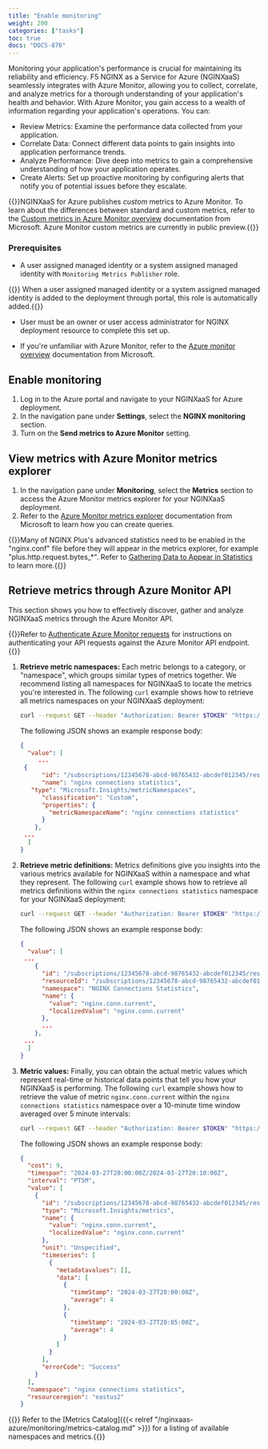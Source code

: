 ```yaml
---
title: "Enable monitoring"
weight: 200
categories: ["tasks"]
toc: true
docs: "DOCS-876"
---
```


Monitoring your application's performance is crucial for maintaining its reliability and efficiency. F5 NGINX as a Service for Azure (NGINXaaS) seamlessly integrates with Azure Monitor, allowing you to collect, correlate, and analyze metrics for a thorough understanding of your application's health and behavior. With Azure Monitor, you gain access to a wealth of information regarding your application's operations. You can:

- Review Metrics: Examine the performance data collected from your application.
- Correlate Data: Connect different data points to gain insights into application performance trends.
- Analyze Performance: Dive deep into metrics to gain a comprehensive understanding of how your application operates.
- Create Alerts: Set up proactive monitoring by configuring alerts that notify you of potential issues before they escalate.

{{<note>}}NGINXaaS for Azure publishes *custom* metrics to Azure Monitor. To learn about the differences between standard and custom metrics, refer to the [Custom metrics in Azure Monitor overview](https://docs.microsoft.com/en-us/azure/azure-monitor/essentials/metrics-custom-overview) documentation from Microsoft. Azure Monitor custom metrics are currently in public preview.{{</note>}}


### Prerequisites

- A user assigned managed identity or a system assigned managed identity with `Monitoring Metrics Publisher` role.

{{<note>}} When a user assigned managed identity or a system assigned managed identity is added to the deployment through portal, this role is automatically added.{{</note>}}

- User must be an owner or user access administrator for NGINX deployment resource to complete this set up.

- If you're unfamiliar with Azure Monitor, refer to the [Azure monitor overview](https://docs.microsoft.com/en-us/azure/azure-monitor/overview) documentation from Microsoft.

## Enable monitoring

1. Log in to the Azure portal and navigate to your NGINXaaS for Azure deployment.
2. In the navigation pane under **Settings**, select the **NGINX monitoring** section.
3. Turn on the **Send metrics to Azure Monitor** setting.

## View metrics with Azure Monitor metrics explorer

1. In the navigation pane under **Monitoring**, select the **Metrics** section to access the Azure Monitor metrics explorer for your NGINXaaS deployment.
2. Refer to the [Azure Monitor metrics explorer](https://docs.microsoft.com/en-us/azure/azure-monitor/essentials/metrics-getting-started) documentation from Microsoft to learn how you can create queries.

{{<note>}}Many of NGINX Plus's advanced statistics need to be enabled in the "nginx.conf" file before they will appear in the metrics explorer, for example "plus.http.request.bytes_*". Refer to [Gathering Data to Appear in Statistics](https://docs.nginx.com/nginx/admin-guide/monitoring/live-activity-monitoring/#gathering-data-to-appear-in-statistics) to learn more.{{</note>}}

## Retrieve metrics through Azure Monitor API

This section shows you how to effectively discover, gather and analyze NGINXaaS metrics through the Azure Monitor API.

{{<note>}}Refer to [Authenticate Azure Monitor requests](https://learn.microsoft.com/en-us/azure/azure-monitor/essentials/rest-api-walkthrough?tabs=portal#authenticate-azure-monitor-requests) for instructions on authenticating your API requests against the Azure Monitor API endpoint.{{</note>}}

1. **Retrieve metric namespaces:** Each metric belongs to a category, or "namespace", which groups similar types of metrics together. We recommend listing all namespaces for NGINXaaS to locate the metrics you're interested in. The following `curl` example shows how to retrieve all metrics namespaces on your NGINXaaS deployment:

   ```bash
   curl --request GET --header "Authorization: Bearer $TOKEN" "https://management.azure.com/subscriptions/12345678-abcd-98765432-abcdef012345/resourceGroups/my-nginx-rg/providers/NGINX.NGINXPLUS/nginxDeployments/my-nginx-dep/providers/microsoft.insights/metricNamespaces?api-version=2024-02-01"
   ```

   The following JSON shows an example response body:

   ```json
   {
     "value": [
    	...
   	{
         "id": "/subscriptions/12345678-abcd-98765432-abcdef012345/resourceGroups/my-nginx-rg/providers/NGINX.NGINXPLUS/nginxDeployments/my-nginx-dep/providers/microsoft.insights/metricNamespaces/NGINX Connections Statistics",
         "name": "nginx connections statistics",
   	  "type": "Microsoft.Insights/metricNamespaces",
         "classification": "Custom",
         "properties": {
           "metricNamespaceName": "nginx connections statistics"
         }
       },
   	...
     ]
   }
   ```

2. **Retrieve metric definitions:** Metrics definitions give you insights into the various metrics available for NGINXaaS within a namespace and what they represent. The following `curl` example shows how to retrieve all metrics definitions within the `nginx connections statistics` namespace for your NGINXaaS deployment:

   ```bash
   curl --request GET --header "Authorization: Bearer $TOKEN" "https://management.azure.com/subscriptions/12345678-abcd-98765432-abcdef012345/resourceGroups/my-nginx-rg/providers/NGINX.NGINXPLUS/nginxDeployments/my-nginx-dep/providers/microsoft.insights/metricDefinitions?metricnamespace=nginx%20connections%20statistics&api-version=2024-02-01"
   ```

   The following JSON shows an example response body:

   ```json
   {
     "value": [
   	...
       {
         "id": "/subscriptions/12345678-abcd-98765432-abcdef012345/resourceGroups/my-nginx-rg/providers/NGINX.NGINXPLUS/nginxDeployments/my-nginx-dep/providers/microsoft.insights/metricdefinitions/Nginx Connections Statistics/nginx.conn.current",
         "resourceId": "/subscriptions/12345678-abcd-98765432-abcdef012345/resourceGroups/my-nginx-rg/providers/NGINX.NGINXPLUS/nginxDeployments/my-nginx-deployment",
         "namespace": "NGINX Connections Statistics",
         "name": {
           "value": "nginx.conn.current",
           "localizedValue": "nginx.conn.current"
         },
         ...
       },
   	...
     ]
   }
   ```

3. **Metric values:** Finally, you can obtain the actual metric values which represent real-time or historical data points that tell you how your NGINXaaS is performing. The following `curl` example shows how to retrieve the value of metric `nginx.conn.current` within the `nginx connections statistics` namespace over a 10-minute time window averaged over 5 minute intervals:

   ```bash
   curl --request GET --header "Authorization: Bearer $TOKEN" "https://management.azure.com/subscriptions/12345678-abcd-98765432-abcdef012345/resourceGroups/my-nginx-rg/providers/NGINX.NGINXPLUS/nginxDeployments/my-nginx-dep/providers/microsoft.insights/metrics?metricnamespace=nginx%20connections%20statistics&metricnames=nginx.conn.current&timespan=2024-03-27T20:00:00Z/2024-03-27T20:10:00Z&aggregation=Average&interval=PT5M&api-version=2024-02-01"
   ```

   The following JSON shows an example response body:

   ```json
   {
     "cost": 9,
     "timespan": "2024-03-27T20:00:00Z/2024-03-27T20:10:00Z",
     "interval": "PT5M",
     "value": [
       {
         "id": "/subscriptions/12345678-abcd-98765432-abcdef012345/resourceGroups/my-nginx-rg/providers/NGINX.NGINXPLUS/nginxDeployments/my-nginx-dep/providers/Microsoft.Insights/metrics/nginx.conn.current",
         "type": "Microsoft.Insights/metrics",
         "name": {
           "value": "nginx.conn.current",
           "localizedValue": "nginx.conn.current"
         },
         "unit": "Unspecified",
         "timeseries": [
           {
             "metadatavalues": [],
             "data": [
               {
                 "timeStamp": "2024-03-27T20:00:00Z",
                 "average": 4
               },
               {
                 "timeStamp": "2024-03-27T20:05:00Z",
                 "average": 4
               }
             ]
           }
         ],
         "errorCode": "Success"
       }
     ],
     "namespace": "nginx connections statistics",
     "resourceregion": "eastus2"
   }
   ```

{{<note>}} Refer to the [Metrics Catalog]({{< relref "/nginxaas-azure/monitoring/metrics-catalog.md" >}}) for a listing of available namespaces and metrics.{{</note>}}
